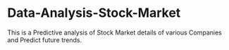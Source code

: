 # Data-Analysis-Stock-Market
This is a Predictive analysis of Stock Market details of various Companies and Predict future trends. 
